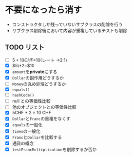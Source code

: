 # 不要になったら消す

- コンストラクタしか残っていないサブクラスの削除を行う
- サブクラス削除後において内容が重複しているテストも削除

## TODO リスト

- [ ] $5+10CHF=$10(レート →2:1)
- [x] $5\*2=$10
- [x] `amount`を**private**にする
- [x] `Dollar`の副作用どうするか
- [ ] `Money`の丸め処理どうするか
- [x] `equals()`
- [ ] `hashCode()`
- [ ] null との等価性比較
- [ ] 他のオブジェクトとの等価性比較
- [x] 5CHF \* 2 = 10 CHF
- [x] `Dollar`と`Franc`の重複をなくす
- [x] `equals`の一般化
- [x] `times`の一般化
- [x] `Franc`と`Dollar`を比較する
- [x] 通貨の概念
- [x] `testFrancMultiplication`を削除するか否か
